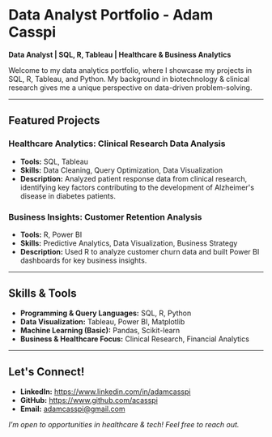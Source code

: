 #  Data Analyst Portfolio - Adam Casspi  

 **Data Analyst | SQL, R, Tableau | Healthcare & Business Analytics**  

Welcome to my data analytics portfolio, where I showcase my projects in SQL, R, Tableau, and Python. My background in biotechnology & clinical research gives me a unique perspective on data-driven problem-solving.  

---

## Featured Projects  

### Healthcare Analytics: Clinical Research Data Analysis  
- **Tools:** SQL, Tableau  
- **Skills:** Data Cleaning, Query Optimization, Data Visualization  
- **Description:** Analyzed patient response data from clinical research, identifying key factors contributing to the development of Alzheimer's disease in diabetes patients.   

###  Business Insights: Customer Retention Analysis  
- **Tools:** R, Power BI  
- **Skills:** Predictive Analytics, Data Visualization, Business Strategy  
- **Description:** Used R to analyze customer churn data and built Power BI dashboards for key business insights.   

---

##  Skills & Tools  

- **Programming & Query Languages:** SQL, R, Python  
- **Data Visualization:** Tableau, Power BI, Matplotlib  
- **Machine Learning (Basic):** Pandas, Scikit-learn  
- **Business & Healthcare Focus:** Clinical Research, Financial Analytics  

---

##  Let's Connect!  

- **LinkedIn:** https://www.linkedin.com/in/adamcasspi
- **GitHub:** https://www.github.com/acasspi
- **Email:** adamcasspi@gmail.com

*I’m open to opportunities in healthcare & tech! Feel free to reach out.*  

